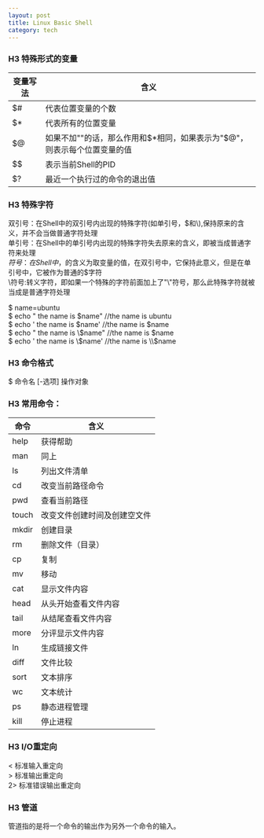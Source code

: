 ```yaml
---
layout: post
title: Linux Basic Shell
category: tech
---
```

### H3 特殊形式的变量  

| 变量写法 | 含义 |  
|---|-----|  
| $#  | 代表位置变量的个数   |  
| $*  | 代表所有的位置变量    |  
| $@  | 如果不加""的话，那么作用和$*相同，如果表示为"$@"，则表示每个位置变量的值    |  
| $$  | 表示当前Shell的PID    |  
| $?  | 最近一个执行过的命令的退出值    |  

### H3 特殊字符
双引号：在Shell中的双引号内出现的特殊字符(如单引号，$和\\),保持原来的含义，并不会当做普通字符处理  
单引号：在Shell中的单引号内出现的特殊字符失去原来的含义，即被当成普通字符来处理  
$符号：在Shell中，$的含义为取变量的值，在双引号中，它保持此意义，但是在单引号中，它被作为普通的$字符  
\\符号:转义字符，即如果一个特殊的字符前面加上了"\\"符号，那么此特殊字符就被当成是普通字符处理  

$ name=ubuntu  
$ echo " the name is $name"    //the name is ubuntu  
$ echo ' the name is $name'    //the name is $name  
$ echo " the name is \\$name"    //the name is $name  
$ echo ' the name is \\$name'    //the name is \\$name  

### H3 命令格式
$ 命令名 [-选项] 操作对象  

### H3 常用命令：
| 命令 | 含义 |  
|---|-----|  
|help | 获得帮助  |  
|man  | 同上  |  
|ls |  列出文件清单  |  
|cd |  改变当前路径命令  |  
|pwd  | 查看当前路径  |  
|touch  | 改变文件创建时间及创建空文件  |  
|mkdir  | 创建目录  |  
|rm |  删除文件（目录）  |  
|cp |  复制  |  
|mv |  移动  |  
|cat  | 显示文件内容  |  
|head |  从头开始查看文件内容  |  
|tail |  从结尾查看文件内容  |  
|more |  分评显示文件内容  |  
|ln |  生成链接文件  |  
|diff |  文件比较  |  
|sort |  文本排序  |  
|wc |  文本统计  |  
|ps | 静态进程管理  |  
|kill |  停止进程  |  


### H3 I/O重定向  
< 标准输入重定向  
\> 标准输出重定向  
2> 标准错误输出重定向  


### H3 管道
管道指的是将一个命令的输出作为另外一个命令的输入。  
